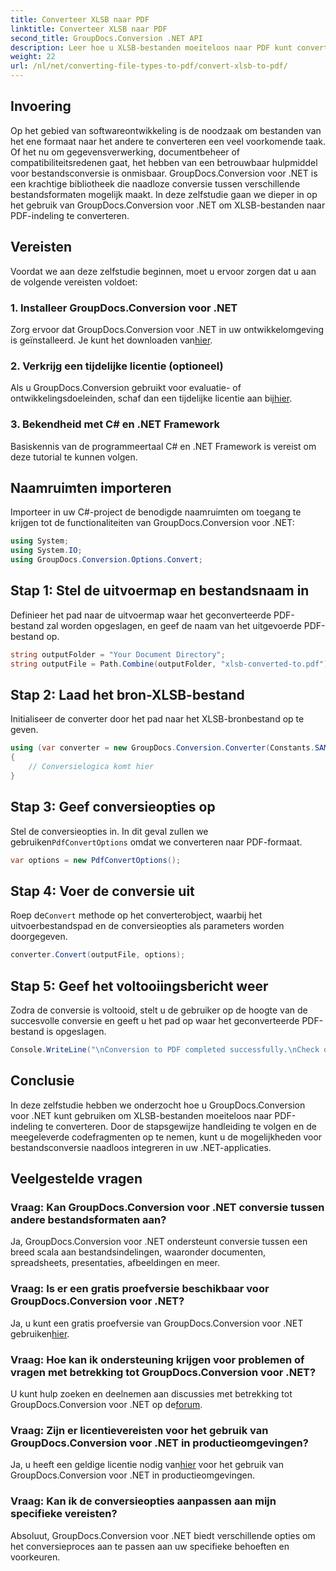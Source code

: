 ```yaml
---
title: Converteer XLSB naar PDF
linktitle: Converteer XLSB naar PDF
second_title: GroupDocs.Conversion .NET API
description: Leer hoe u XLSB-bestanden moeiteloos naar PDF kunt converteren met GroupDocs.Conversion voor .NET. Volg onze stapsgewijze handleiding.
weight: 22
url: /nl/net/converting-file-types-to-pdf/convert-xlsb-to-pdf/
---
```

## Invoering
Op het gebied van softwareontwikkeling is de noodzaak om bestanden van het ene formaat naar het andere te converteren een veel voorkomende taak. Of het nu om gegevensverwerking, documentbeheer of compatibiliteitsredenen gaat, het hebben van een betrouwbaar hulpmiddel voor bestandsconversie is onmisbaar. GroupDocs.Conversion voor .NET is een krachtige bibliotheek die naadloze conversie tussen verschillende bestandsformaten mogelijk maakt. In deze zelfstudie gaan we dieper in op het gebruik van GroupDocs.Conversion voor .NET om XLSB-bestanden naar PDF-indeling te converteren.
## Vereisten
Voordat we aan deze zelfstudie beginnen, moet u ervoor zorgen dat u aan de volgende vereisten voldoet:
### 1. Installeer GroupDocs.Conversion voor .NET
 Zorg ervoor dat GroupDocs.Conversion voor .NET in uw ontwikkelomgeving is geïnstalleerd. Je kunt het downloaden van[hier](https://releases.groupdocs.com/conversion/net/).
### 2. Verkrijg een tijdelijke licentie (optioneel)
 Als u GroupDocs.Conversion gebruikt voor evaluatie- of ontwikkelingsdoeleinden, schaf dan een tijdelijke licentie aan bij[hier](https://purchase.groupdocs.com/temporary-license/).
### 3. Bekendheid met C# en .NET Framework
Basiskennis van de programmeertaal C# en .NET Framework is vereist om deze tutorial te kunnen volgen.

## Naamruimten importeren
Importeer in uw C#-project de benodigde naamruimten om toegang te krijgen tot de functionaliteiten van GroupDocs.Conversion voor .NET:
```csharp
using System;
using System.IO;
using GroupDocs.Conversion.Options.Convert;
```

## Stap 1: Stel de uitvoermap en bestandsnaam in
Definieer het pad naar de uitvoermap waar het geconverteerde PDF-bestand zal worden opgeslagen, en geef de naam van het uitgevoerde PDF-bestand op.
```csharp
string outputFolder = "Your Document Directory";
string outputFile = Path.Combine(outputFolder, "xlsb-converted-to.pdf");
```
## Stap 2: Laad het bron-XLSB-bestand
Initialiseer de converter door het pad naar het XLSB-bronbestand op te geven.
```csharp
using (var converter = new GroupDocs.Conversion.Converter(Constants.SAMPLE_XLSB))
{
    // Conversielogica komt hier
}
```
## Stap 3: Geef conversieopties op
 Stel de conversieopties in. In dit geval zullen we gebruiken`PdfConvertOptions` omdat we converteren naar PDF-formaat.
```csharp
var options = new PdfConvertOptions();
```
## Stap 4: Voer de conversie uit
 Roep de`Convert` methode op het converterobject, waarbij het uitvoerbestandspad en de conversieopties als parameters worden doorgegeven.
```csharp
converter.Convert(outputFile, options);
```
## Stap 5: Geef het voltooiingsbericht weer
Zodra de conversie is voltooid, stelt u de gebruiker op de hoogte van de succesvolle conversie en geeft u het pad op waar het geconverteerde PDF-bestand is opgeslagen.
```csharp
Console.WriteLine("\nConversion to PDF completed successfully.\nCheck output in {0}", outputFolder);
```

## Conclusie
In deze zelfstudie hebben we onderzocht hoe u GroupDocs.Conversion voor .NET kunt gebruiken om XLSB-bestanden moeiteloos naar PDF-indeling te converteren. Door de stapsgewijze handleiding te volgen en de meegeleverde codefragmenten op te nemen, kunt u de mogelijkheden voor bestandsconversie naadloos integreren in uw .NET-applicaties.
## Veelgestelde vragen
### Vraag: Kan GroupDocs.Conversion voor .NET conversie tussen andere bestandsformaten aan?
Ja, GroupDocs.Conversion voor .NET ondersteunt conversie tussen een breed scala aan bestandsindelingen, waaronder documenten, spreadsheets, presentaties, afbeeldingen en meer.
### Vraag: Is er een gratis proefversie beschikbaar voor GroupDocs.Conversion voor .NET?
 Ja, u kunt een gratis proefversie van GroupDocs.Conversion voor .NET gebruiken[hier](https://releases.groupdocs.com/).
### Vraag: Hoe kan ik ondersteuning krijgen voor problemen of vragen met betrekking tot GroupDocs.Conversion voor .NET?
 U kunt hulp zoeken en deelnemen aan discussies met betrekking tot GroupDocs.Conversion voor .NET op de[forum](https://forum.groupdocs.com/c/conversion/11).
### Vraag: Zijn er licentievereisten voor het gebruik van GroupDocs.Conversion voor .NET in productieomgevingen?
 Ja, u heeft een geldige licentie nodig van[hier](https://purchase.groupdocs.com/buy) voor het gebruik van GroupDocs.Conversion voor .NET in productieomgevingen.
### Vraag: Kan ik de conversieopties aanpassen aan mijn specifieke vereisten?
Absoluut, GroupDocs.Conversion voor .NET biedt verschillende opties om het conversieproces aan te passen aan uw specifieke behoeften en voorkeuren.